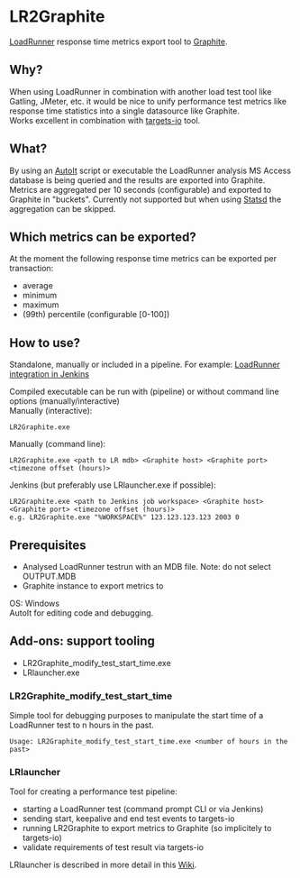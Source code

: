 # LR2Graphite
[LoadRunner](<http://www8.hp.com/nl/nl/software-solutions/loadrunner-load-testing/>) response time metrics export tool to [Graphite](https://graphite.readthedocs.io/en/latest/).

## Why?
When using LoadRunner in combination with another load test tool like Gatling, JMeter, etc. it would be nice to unify performance test metrics like response time statistics into a single datasource like Graphite.  
Works excellent in combination with [targets-io](https://github.com/dmoll1974/targets-io) tool.

## What?
By using an [AutoIt](https://www.autoitscript.com/site/) script or executable the LoadRunner analysis MS Access database is being queried and the results are exported into Graphite.
Metrics are aggregated per 10 seconds (configurable) and exported to Graphite in "buckets". Currently not supported but when using [Statsd](https://github.com/etsy/statsd) the aggregation can be skipped.

## Which metrics can be exported?
At the moment the following response time metrics can be exported per transaction:  
- average
- minimum
- maximum
- (99th) percentile (configurable [0-100])

## How to use?
Standalone, manually or included in a pipeline. For example: [LoadRunner integration in Jenkins](https://wiki.jenkins-ci.org/display/JENKINS/HP+Application+Automation+Tools)   

Compiled executable can be run with (pipeline) or without command line options (manually/interactive)   
Manually (interactive):
```
LR2Graphite.exe  
```
Manually (command line):
```
LR2Graphite.exe <path to LR mdb> <Graphite host> <Graphite port> <timezone offset (hours)>  
```
Jenkins (but preferably use LRlauncher.exe if possible):
```
LR2Graphite.exe <path to Jenkins job workspace> <Graphite host> <Graphite port> <timezone offset (hours)>  
e.g. LR2Graphite.exe "%WORKSPACE%" 123.123.123.123 2003 0  
```


## Prerequisites
- Analysed LoadRunner testrun with an MDB file. Note: do not select OUTPUT.MDB  
- Graphite instance to export metrics to

OS: Windows  
AutoIt for editing code and debugging.  

## Add-ons: support tooling
- LR2Graphite_modify_test_start_time.exe  
- LRlauncher.exe

### LR2Graphite_modify_test_start_time  
Simple tool for debugging purposes to manipulate the start time of a LoadRunner test to n hours in the past.  
```
Usage: LR2Graphite_modify_test_start_time.exe <number of hours in the past>
```
### LRlauncher
Tool for creating a performance test pipeline:
- starting a LoadRunner test (command prompt CLI or via Jenkins)
- sending start, keepalive and end test events to targets-io
- running LR2Graphite to export metrics to Graphite (so implicitely to targets-io)
- validate requirements of test result via targets-io  

LRlauncher is described in more detail in this [Wiki](https://github.com/ogarling/LR2Graphite/wiki).
